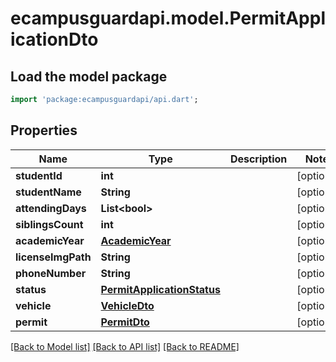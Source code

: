# ecampusguardapi.model.PermitApplicationDto

## Load the model package
```dart
import 'package:ecampusguardapi/api.dart';
```

## Properties
Name | Type | Description | Notes
------------ | ------------- | ------------- | -------------
**studentId** | **int** |  | [optional] 
**studentName** | **String** |  | [optional] 
**attendingDays** | **List&lt;bool&gt;** |  | [optional] 
**siblingsCount** | **int** |  | [optional] 
**academicYear** | [**AcademicYear**](AcademicYear.md) |  | [optional] 
**licenseImgPath** | **String** |  | [optional] 
**phoneNumber** | **String** |  | [optional] 
**status** | [**PermitApplicationStatus**](PermitApplicationStatus.md) |  | [optional] 
**vehicle** | [**VehicleDto**](VehicleDto.md) |  | [optional] 
**permit** | [**PermitDto**](PermitDto.md) |  | [optional] 

[[Back to Model list]](../README.md#documentation-for-models) [[Back to API list]](../README.md#documentation-for-api-endpoints) [[Back to README]](../README.md)


